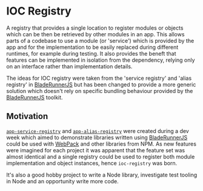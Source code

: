 # IOC Registry

A registry that provides a single location to register modules or objects which can be then be retrieved by other modules in an app. This allows parts of a codebase to use a module (or 'service') which is provided by the app and for the implementation to be easily replaced during different runtimes, for example during testing. It also provides the beneft that features can be implemented in isolation from the dependency, relying only on an interface rather than implementation details.

The ideas for IOC registry were taken from the 'service registry' and 'alias registry' in [BladeRunnerJS](http://bladerunnerjs.org) but has been changed to provide a more generic solution which doesn't rely on specific bundling behaviour provided by the [BladeRunnerJS](http://bladerunnerjs.org) toolkit.

## Motivation

[`app-service-registry`](https://github.com/andyberry88/app-service-registry) and [`app-alias-registry`](https://github.com/andyberry88/app-alias-registry) were created during a dev week which aimed to demonstrate libraries written using [BladeRunnerJS](http://bladerunnerjs.org) could be used with [WebPack](https://webpack.github.io/) and other libraries from NPM. As new features were imagined for each project it was apparent that the feature set was almost identical and a single registry could be used to register both module implementation and object instances, hence `ioc-registry` was born.

It's also a good hobby project to write a Node library, investigate test tooling in Node and an opportunity write more code.
